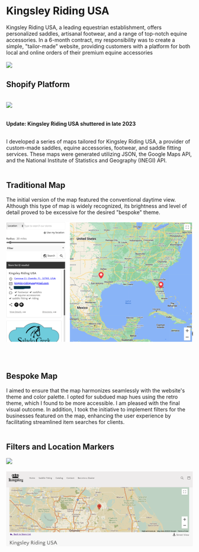 # Kingsley Riding USA
Kingsley Riding USA, a leading equestrian establishment, offers personalized saddles, artisanal footwear, and a range of top-notch equine accessories. In a 6-month contract, my responsibility was to create a simple, "tailor-made" website, providing customers with a platform for both local and online orders of their premium equine accessories
<BR>
<BR>
<img src="https://github.com/meggrooms/KingsleyRidingUSA/blob/main/Kingsley_github_01.png">
<BR>

## Shopify Platform
<br>


<img src="https://github.com/meggrooms/KingsleyRidingUSA/blob/main/web_exp_fullstack.png">
<BR>
<BR>




<strong>Update: Kingsley Riding USA shuttered in late 2023</strong>
<BR>
<BR>

I developed a series of maps tailored for Kingsley Riding USA, a provider of custom-made saddles, equine accessories, footwear, and saddle fitting services. These maps were generated utilizing JSON, the Google Maps API, and the National Institute of Statistics and Geography (INEGI) API.
<BR><BR>


<h2>Traditional Map</h2>
The initial version of the map featured the conventional daytime view. Although this type of map is widely recognized, its brightness and level of detail proved to be excessive for the desired "bespoke" theme.
<BR>
<BR>
<img src="https://github.com/meggrooms/Kingsley/blob/main/KingsleyRiding_Day%20map.png">

<BR><BR>
<h2>Bespoke Map</h2>
I aimed to ensure that the map harmonizes seamlessly with the website's theme and color palette. I opted for subdued map hues using the retro theme, which I found to be more accessible. I am pleased with the final visual outcome. In addition, I took the initiative to implement filters for the businesses featured on the map, enhancing the user experience by facilitating streamlined item searches for clients.

<BR>
<BR>
<h2>Filters and Location Markers</h2>

<img src="https://github.com/meggrooms/KingsleyRidingUSA/blob/main/Screenshot%202023-09-30%20at%201.44.59%20PM.png">

<BR>
<BR>
<img src="https://github.com/meggrooms/Kingsley/blob/main/KingsleyRiding_calm%20map.png">


